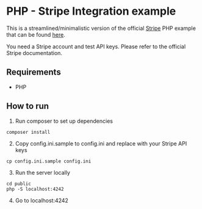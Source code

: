 # PHP - Stripe Integration example

This is a streamlined/minimalistic version of the official [Stripe](https://stripe.com/) 
PHP example that can be found [here](https://github.com/stripe-samples/checkout-one-time-payments).

You need a Stripe account and test API keys. Please refer to the official Stripe documentation.

## Requirements
* PHP 

## How to run

1. Run composer to set up dependencies

```
composer install
```

2. Copy config.ini.sample to config.ini and replace with your Stripe API keys 

```
cp config.ini.sample config.ini
```

3. Run the server locally

```
cd public
php -S localhost:4242
```

4. Go to localhost:4242
